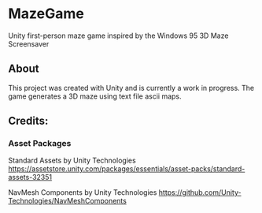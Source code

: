 # MazeGame

Unity first-person maze game inspired by the Windows 95 3D Maze Screensaver


## About

This project was created with Unity and is currently a work in progress. The game generates a 3D maze using text file ascii maps.

## Credits:

### Asset Packages

Standard Assets by Unity Technologies
https://assetstore.unity.com/packages/essentials/asset-packs/standard-assets-32351

NavMesh Components by Unity Technologies
https://github.com/Unity-Technologies/NavMeshComponents